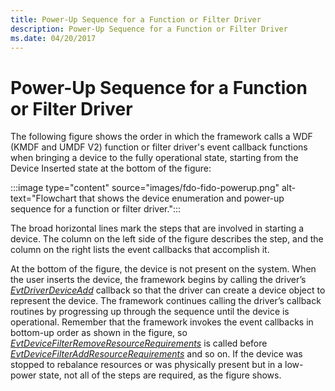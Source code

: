 ```yaml
---
title: Power-Up Sequence for a Function or Filter Driver
description: Power-Up Sequence for a Function or Filter Driver
ms.date: 04/20/2017
---
```


# Power-Up Sequence for a Function or Filter Driver


The following figure shows the order in which the framework calls a WDF (KMDF and UMDF V2) function or filter driver's event callback functions when bringing a device to the fully operational state, starting from the Device Inserted state at the bottom of the figure:

:::image type="content" source="images/fdo-fido-powerup.png" alt-text="Flowchart that shows the device enumeration and power-up sequence for a function or filter driver.":::

The broad horizontal lines mark the steps that are involved in starting a device. The column on the left side of the figure describes the step, and the column on the right lists the event callbacks that accomplish it.

At the bottom of the figure, the device is not present on the system. When the user inserts the device, the framework begins by calling the driver’s [*EvtDriverDeviceAdd*](/windows-hardware/drivers/ddi/wdfdriver/nc-wdfdriver-evt_wdf_driver_device_add) callback so that the driver can create a device object to represent the device. The framework continues calling the driver’s callback routines by progressing up through the sequence until the device is operational. Remember that the framework invokes the event callbacks in bottom-up order as shown in the figure, so [*EvtDeviceFilterRemoveResourceRequirements*](/windows-hardware/drivers/ddi/wdffdo/nc-wdffdo-evt_wdf_device_filter_resource_requirements) is called before [*EvtDeviceFilterAddResourceRequirements*](/windows-hardware/drivers/ddi/wdffdo/nc-wdffdo-evt_wdf_device_filter_resource_requirements) and so on. If the device was stopped to rebalance resources or was physically present but in a low-power state, not all of the steps are required, as the figure shows.

 

